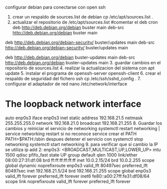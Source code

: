 configurar debian para conectarse con open ssh
1. crear un respaldo de sources.list de debian
cp /etc/apt/sources.list .
2. actualizar el repositorio de /etc/apt/sources.list
#comentar el deb cron
deb http://deb.debian.org/debian buster main
deb-src http://deb.debian.org/debian buster main

deb http://deb.debian.org/debian-security/ buster/updates main
deb-src http://deb.debian.org/debian-security/ buster/updates main

deb http://deb.debian.org/debian buster-updates main
deb-src http://deb.debian.org/debian buster-updates main
3. guardar cambios en el repositorio de sources.list
4. realizar la actualizacion del sistema con apt update
5. instalar el programa de openssh-server openssh-client
6. crear el respaldo de seguridad del fichero ssh
cp /etc/ssh/sshd_config .
7. configurar el adaptador de red 
nano /etc/network/interface
# The loopback network interface
auto enp0s3
iface enp0s3 inet static
address 192.168.21.5
netmask 255.255.255.0
network 192.168.21.0
broadcast 192.168.21.255
8. Guardar los cambios y reiniciar el servicio de networking
 systemctl restart networking | service networking restart
 si no reconoce service crear el PATH
 PATH=$PATH:/sbin
 despues detener el servicio con 
 systemctl stop networking
 systemctl start networking
 9. para verificar que si cambio la IP se utiliza ip add
 2: enp0s3: <BROADCAST,MULTICAST,UP,LOWER_UP> mtu 1500 qdisc pfifo_fast state UP group default qlen 1000
    link/ether 08:00:27:31:df:08 brd ff:ff:ff:ff:ff:ff
    inet 10.0.2.15/24 brd 10.0.2.255 scope global dynamic noprefixroute enp0s3
       valid_lft 80497sec preferred_lft 80497sec
    inet 192.168.21.5/24 brd 192.168.21.255 scope global enp0s3
       valid_lft forever preferred_lft forever
    inet6 fe80::a00:27ff:fe31:df08/64 scope link noprefixroute 
       valid_lft forever preferred_lft forever
